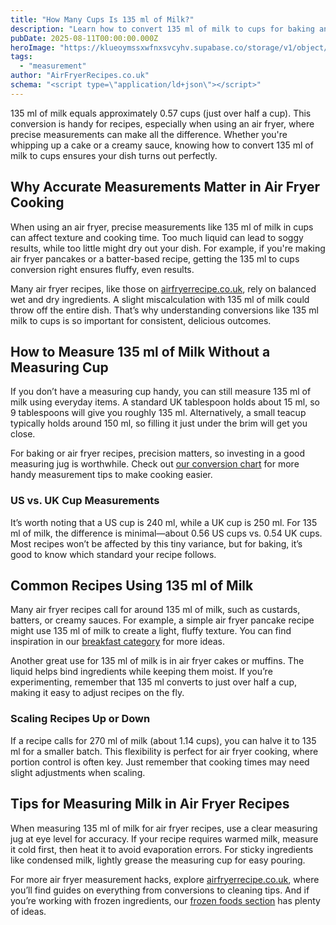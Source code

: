 ```yaml
---
title: "How Many Cups Is 135 ml of Milk?"
description: "Learn how to convert 135 ml of milk to cups for baking and cooking. Get precise measurements and handy tips for air fryer recipes."
pubDate: 2025-08-11T00:00:00.000Z
heroImage: "https://klueoymssxwfnxsvcyhv.supabase.co/storage/v1/object/public/md/how-many-cups-is-135-ml-of-milk-88984848.webp"
tags:
  - "measurement"
author: "AirFryerRecipes.co.uk"
schema: "<script type=\"application/ld+json\"></script>"
---
```


<p>135 ml of milk equals approximately 0.57 cups (just over half a cup). This conversion is handy for recipes, especially when using an air fryer, where precise measurements can make all the difference. Whether you're whipping up a cake or a creamy sauce, knowing how to convert 135 ml of milk to cups ensures your dish turns out perfectly.</p>

<h2>Why Accurate Measurements Matter in Air Fryer Cooking</h2>
<p>When using an air fryer, precise measurements like 135 ml of milk in cups can affect texture and cooking time. Too much liquid can lead to soggy results, while too little might dry out your dish. For example, if you're making air fryer pancakes or a batter-based recipe, getting the 135 ml to cups conversion right ensures fluffy, even results.</p>
<p>Many air fryer recipes, like those on <a href=https://www.airfryerrecipe.co.uk/recipes>airfryerrecipe.co.uk</a>, rely on balanced wet and dry ingredients. A slight miscalculation with 135 ml of milk could throw off the entire dish. That’s why understanding conversions like 135 ml milk to cups is so important for consistent, delicious outcomes.</p>

<h2>How to Measure 135 ml of Milk Without a Measuring Cup</h2>
<p>If you don’t have a measuring cup handy, you can still measure 135 ml of milk using everyday items. A standard UK tablespoon holds about 15 ml, so 9 tablespoons will give you roughly 135 ml. Alternatively, a small teacup typically holds around 150 ml, so filling it just under the brim will get you close.</p>
<p>For baking or air fryer recipes, precision matters, so investing in a good measuring jug is worthwhile. Check out <a href=https://www.airfryerrecipe.co.uk/air-fryer-conversion-chart>our conversion chart</a> for more handy measurement tips to make cooking easier.</p>

<h3>US vs. UK Cup Measurements</h3>
<p>It’s worth noting that a US cup is 240 ml, while a UK cup is 250 ml. For 135 ml of milk, the difference is minimal—about 0.56 US cups vs. 0.54 UK cups. Most recipes won’t be affected by this tiny variance, but for baking, it’s good to know which standard your recipe follows.</p>

<h2>Common Recipes Using 135 ml of Milk</h2>
<p>Many air fryer recipes call for around 135 ml of milk, such as custards, batters, or creamy sauces. For example, a simple air fryer pancake recipe might use 135 ml of milk to create a light, fluffy texture. You can find inspiration in our <a href=https://www.airfryerrecipe.co.uk/recipe-category/breakfast>breakfast category</a> for more ideas.</p>
<p>Another great use for 135 ml of milk is in air fryer cakes or muffins. The liquid helps bind ingredients while keeping them moist. If you’re experimenting, remember that 135 ml converts to just over half a cup, making it easy to adjust recipes on the fly.</p>

<h3>Scaling Recipes Up or Down</h3>
<p>If a recipe calls for 270 ml of milk (about 1.14 cups), you can halve it to 135 ml for a smaller batch. This flexibility is perfect for air fryer cooking, where portion control is often key. Just remember that cooking times may need slight adjustments when scaling.</p>

<h2>Tips for Measuring Milk in Air Fryer Recipes</h2>
<p>When measuring 135 ml of milk for air fryer recipes, use a clear measuring jug at eye level for accuracy. If your recipe requires warmed milk, measure it cold first, then heat it to avoid evaporation errors. For sticky ingredients like condensed milk, lightly grease the measuring cup for easy pouring.</p>
<p>For more air fryer measurement hacks, explore <a href=https://www.airfryerrecipe.co.uk>airfryerrecipe.co.uk</a>, where you’ll find guides on everything from conversions to cleaning tips. And if you’re working with frozen ingredients, our <a href=https://www.airfryerrecipe.co.uk/recipe-category/frozen-foods>frozen foods section</a> has plenty of ideas.</p>
